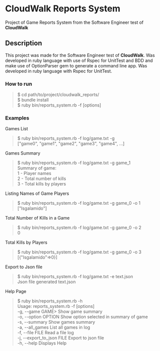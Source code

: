 # CloudWalk Reports System

Project of Game Reports System from the Software Engineer test of **CloudWalk**

## Description

This project was made for the Software Engineer test of **CloudWalk**.
 Was developed in ruby language with use of Rspec for UnitTest and BDD and make use of OptionParser gem to generate a command line app.
Was developed in ruby language with Rspec for UnitTest.

### How to run
> $ cd path/to/project/cloudwalk_reports/ <br>
> $ bundle install <br>
> $ ruby bin/reports_system.rb -f <LOG FILE> [options]

### Examples

Games List
> $ ruby bin/reports_system.rb -f log/game.txt -g <br>
> ["game0", "game1", "game2", "game3", "game4", ...] 


Games Summary
> $ ruby bin/reports_system.rb -f log/game.txt -g game_1 <br>
> Summary of game: <br>
> 	1 - Player names <br>
>	2 - Total number of kills <br>
>	3 - Total kills by players


Listing Names of Game Players
> $ ruby bin/reports_system.rb -f log/game.txt -g game_0 -o 1 <br>
> ["Isgalamido"]

Total Number of Kills in a Game
> $ ruby bin/reports_system.rb -f log/game.txt -g game_0 -o 2 <br>
> 0

Total Kills by Players
> $ ruby bin/reports_system.rb -f log/game.txt -g game_0 -o 3 <br>
> [{"Isgalamido"=>0}]

Export to Json file
> $ ruby bin/reports_system.rb -f log/game.txt -e text.json <br>
> Json file generated text.json

Help Page
> $ ruby bin/reports_system.rb -h <br>
>Usage: reports_system.rb -f <FILE> [options] <br>
>    -g, --game GAME>                 Show game summary <br> 
>    -o, --option OPTION              Show option selected in summary of game <br>
>    -s, --summary                    Show games summary <br>
>    -a, --all_games                  List all games in log <br>
>    -f, --file FILE                  Read a file log <br> 
>    -j, --export_to_json FILE        Export to json file <br>
>    -h, --help                       Displays Help

